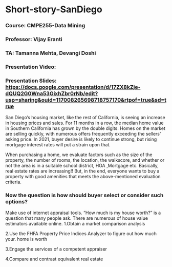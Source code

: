 # Short-story-SanDiego
### Course: CMPE255-Data Mining
### Professor: Vijay Eranti
### TA: Tamanna Mehta, Devangi Doshi
### Presentation Video:
### Presentation Slides: https://docs.google.com/presentation/d/17ZX8kZje-dQUQ2G0Wna53GixhZbr0rNb/edit?usp=sharing&ouid=117008265698718757170&rtpof=true&sd=true


San Diego’s housing market, like the rest of California, is seeing an increase in housing prices and sales. For 11 months in a row, the median home value in Southern California has grown by the double digits. Homes on the market are selling quickly, with numerous offers frequently exceeding the sellers’ asking price. In 2021, buyer desire is likely to continue strong, but rising mortgage interest rates will put a strain upon that.

When purchasing a home, we evaluate factors such as the size of the property, the number of rooms, the location, the walkscore, and whether or not the area is in a suitable school district, HOA ,Mortgage etc. Basically, real estate rates are increasing!! But, in the end, everyone wants to buy a property with good amenities that meets the above-mentioned evaluation criteria.

### Now the question is how should buyer select or consider such options?

Make use of internet appraisal tools. “How much is my house worth?” is a question that many people ask. There are numerous of house value estimators available online.
1.Obtain a market comparison analysis

2.Use the FHFA Property Price Indices Analyzer to figure out how much your. home is worth

3.Engage the services of a competent appraiser

4.Compare and contrast equivalent real estate
